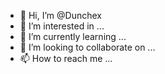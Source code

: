 - 👋 Hi, I’m @Dunchex
- 👀 I’m interested in ...
- 🌱 I’m currently learning ...
- 💞️ I’m looking to collaborate on ...
- 📫 How to reach me ...

<!---
Dunchex/Dunchex is a ✨ special ✨ repository because its `README.md` (this file) appears on your GitHub profile.
You can click the Preview link to take a look at your changes.
--->
